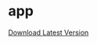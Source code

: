 # app

[Download Latest Version](https://build.slashwin.dk/job/SW8Maymays/job/app/job/master/lastSuccessfulBuild/artifact/app/build/outputs/apk/app-release-unsigned.apk)
